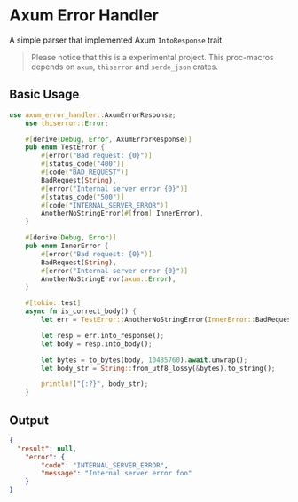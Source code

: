 # Axum Error Handler

A simple parser that implemented Axum `IntoResponse` trait.

> Please notice that this is a experimental project.
> This proc-macros depends on `axum`, `thiserror` and `serde_json` crates. 

## Basic Usage

```rust
use axum_error_handler::AxumErrorResponse;
    use thiserror::Error;

    #[derive(Debug, Error, AxumErrorResponse)]
    pub enum TestError {
        #[error("Bad request: {0}")]
        #[status_code("400")]
        #[code("BAD_REQUEST")]
        BadRequest(String),
        #[error("Internal server error {0}")]
        #[status_code("500")]
        #[code("INTERNAL_SERVER_ERROR")]
        AnotherNoStringError(#[from] InnerError),
    }

    #[derive(Debug, Error)]
    pub enum InnerError {
        #[error("Bad request: {0}")]
        BadRequest(String),
        #[error("Internal server error {0}")]
        AnotherNoStringError(axum::Error),
    }

    #[tokio::test]
    async fn is_correct_body() {
        let err = TestError::AnotherNoStringError(InnerError::BadRequest("foo".to_string()));

        let resp = err.into_response();
        let body = resp.into_body();

        let bytes = to_bytes(body, 10485760).await.unwrap();
        let body_str = String::from_utf8_lossy(&bytes).to_string();

        println!("{:?}", body_str);
    }
```

## Output

```json
{
  "result": null,
    "error": {
        "code": "INTERNAL_SERVER_ERROR",
        "message": "Internal server error foo"
    }
}
```
